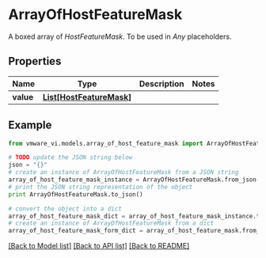 # ArrayOfHostFeatureMask

A boxed array of *HostFeatureMask*. To be used in *Any* placeholders. 

## Properties
Name | Type | Description | Notes
------------ | ------------- | ------------- | -------------
**value** | [**List[HostFeatureMask]**](HostFeatureMask.md) |  | 

## Example

```python
from vmware_vi.models.array_of_host_feature_mask import ArrayOfHostFeatureMask

# TODO update the JSON string below
json = "{}"
# create an instance of ArrayOfHostFeatureMask from a JSON string
array_of_host_feature_mask_instance = ArrayOfHostFeatureMask.from_json(json)
# print the JSON string representation of the object
print ArrayOfHostFeatureMask.to_json()

# convert the object into a dict
array_of_host_feature_mask_dict = array_of_host_feature_mask_instance.to_dict()
# create an instance of ArrayOfHostFeatureMask from a dict
array_of_host_feature_mask_form_dict = array_of_host_feature_mask.from_dict(array_of_host_feature_mask_dict)
```
[[Back to Model list]](../README.md#documentation-for-models) [[Back to API list]](../README.md#documentation-for-api-endpoints) [[Back to README]](../README.md)



